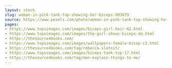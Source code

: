 ```yaml
---
layout: stock
slug: woman-in-pink-tank-top-showing-her-biceps-903679
source: https://www.pexels.com/photo/woman-in-pink-tank-top-showing-her-biceps-903679/
pages:
- https://www.topsimages.com/images/biceps-girl-hair-82.html
- https://www.topsimages.com/images/the-girl-shows-biceps-de.html
- https://thesource4books.com/
- https://www.topsimages.com/images/wallpapers-female-bicep-c2.html
- https://thesource4books.com/tag/rebecca-slotnit/
- https://www.topsimages.com/images/biceps-tank-top-17.html
- https://thesource4books.com/tag/men-explain-things-to-me/
---
```

